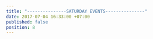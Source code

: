 ```yaml
---
title: "---------------SATURDAY EVENTS---------------"
date: 2017-07-04 16:33:00 +07:00
published: false
position: 8
---
```


